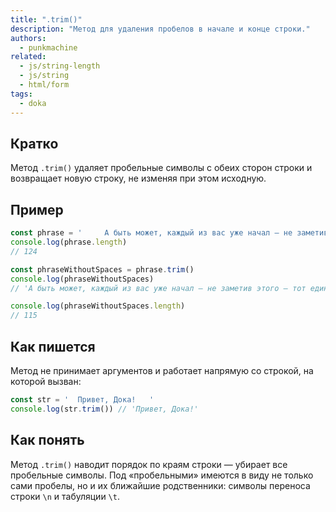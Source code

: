 ```yaml
---
title: ".trim()"
description: "Метод для удаления пробелов в начале и конце строки."
authors:
  - punkmachine
related:
  - js/string-length
  - js/string
  - html/form
tags:
  - doka
---
```


## Кратко

Метод `.trim()` удаляет пробельные символы с обеих сторон строки и возвращает новую строку, не изменяя при этом исходную.

## Пример

```js
const phrase = '     А быть может, каждый из вас уже начал — не заметив этого — тот единственный путь, который предназначен ему судьбой.\n   '
console.log(phrase.length)
// 124

const phraseWithoutSpaces = phrase.trim()
console.log(phraseWithoutSpaces)
// 'А быть может, каждый из вас уже начал — не заметив этого — тот единственный путь, который предназначен ему судьбой.'

console.log(phraseWithoutSpaces.length)
// 115
```

## Как пишется

Метод не принимает аргументов и работает напрямую со строкой, на которой вызван:

```js
const str = '  Привет, Дока!   '
console.log(str.trim()) // 'Привет, Дока!'
```

## Как понять

Метод `.trim()` наводит порядок по краям строки — убирает все пробельные символы. Под «пробельными» имеются в виду не только сами пробелы, но и их ближайшие родственники: символы переноса строки `\n` и табуляции `\t`.
